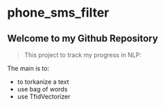 # phone_sms_filter

## Welcome to my Github Repository

> This project to track my progress in NLP:

The main is to:
* to torkanize a text 
* use bag of words
* use TfidVectorizer
